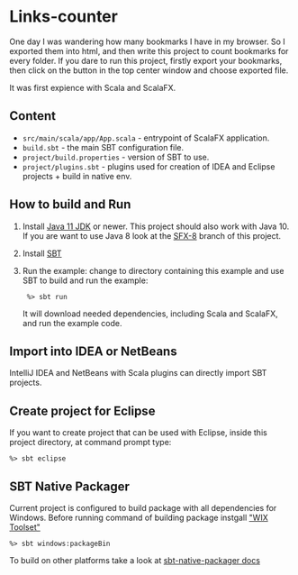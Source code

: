 Links-counter
===================

One day I was wandering how many bookmarks I have in my browser. So I exported them into html, and then write this project to count bookmarks for every folder. If you dare to run this project, firstly export your bookmarks, then click on the button in the top center window and choose exported file.

It was first expience with Scala and ScalaFX.


Content
-------

* `src/main/scala/app/App.scala` - entrypoint of ScalaFX application.
* `build.sbt` - the main SBT configuration file.
* `project/build.properties` - version of SBT to use.
* `project/plugins.sbt` - plugins used for creation of IDEA and Eclipse projects + build in native env.


How to build and Run
--------------------

1. Install [Java 11 JDK](http://www.oracle.com/technetwork/java/javase/downloads/index.html) or newer. This project should also work with Java 10. If you are want to use Java 8 look at the [SFX-8](https://github.com/scalafx/scalafx-hello-world/tree/SFX-8) branch of this project.

2. Install [SBT](http://www.scala-sbt.org/)

3. Run the example: change to directory containing this example and use SBT to
   build and run the example:

   ```
    %> sbt run
   ```

   It will download needed dependencies, including Scala and ScalaFX, and run 
   the example code. 


Import into IDEA or NetBeans
----------------------------

IntelliJ IDEA and NetBeans with Scala plugins can directly import SBT projects. 


Create project for Eclipse
-------------------------

If you want to create project that can be used with Eclipse, inside
this project directory, at command prompt type:

    %> sbt eclipse

SBT Native Packager
----------------------

Current project is configured to build package with all dependencies for Windows.
Before running command of building package instgall ["WIX Toolset"](http://wixtoolset.org/)

	%> sbt windows:packageBin

To build on other platforms take a look at [sbt-native-packager docs](https://www.scala-sbt.org/sbt-native-packager/gettingstarted.html#create-a-package)